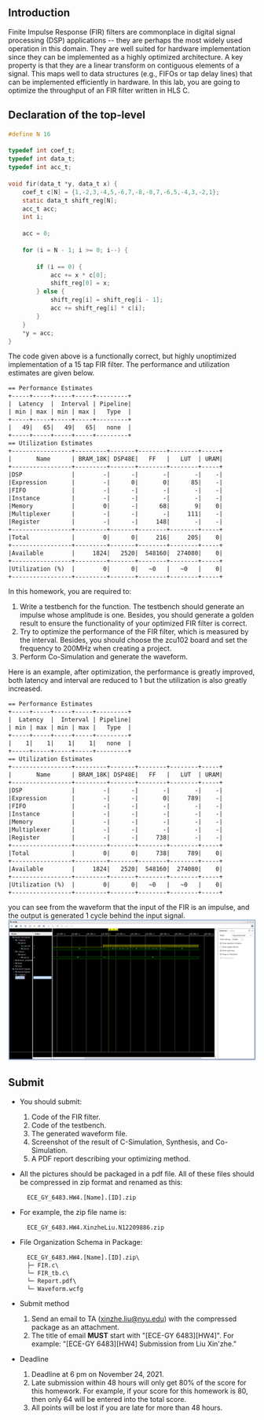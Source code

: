 ## Introduction
Finite Impulse Response (FIR) filters are commonplace in digital signal processing (DSP) applications -- they are perhaps the most widely used operation in this domain. They are well suited for hardware implementation since they can be implemented as a highly optimized architecture. A key property is that they are a linear transform on contiguous elements of a signal. This maps well to data structures (e.g., FIFOs or tap delay lines) that can be implemented efficiently in hardware. In this lab, you are going to optimize the throughput of an FIR filter written in HLS C. 
## Declaration of the top-level

```c
#define N 16

typedef int coef_t;
typedef int data_t;
typedef int acc_t;

void fir(data_t *y, data_t x) {
    coef_t c[N] = {1,-2,3,-4,5,-6,7,-8,-8,7,-6,5,-4,3,-2,1};
	static data_t shift_reg[N];
	acc_t acc;
	int i;

	acc = 0;

	for (i = N - 1; i >= 0; i--) {

		if (i == 0) {
			acc += x * c[0];
			shift_reg[0] = x;
		} else {
			shift_reg[i] = shift_reg[i - 1];
			acc += shift_reg[i] * c[i];
		}
	}
	*y = acc;
}

```
The code given above is a functionally correct, but highly unoptimized implementation of a 15 tap FIR filter. The performance and utilization estimates are given below.
```
== Performance Estimates
+-----+-----+-----+-----+---------+
|  Latency  |  Interval | Pipeline|
| min | max | min | max |   Type  |
+-----+-----+-----+-----+---------+
|   49|   65|   49|   65|   none  |
+-----+-----+-----+-----+---------+
== Utilization Estimates
+-----------------+---------+-------+--------+--------+-----+
|       Name      | BRAM_18K| DSP48E|   FF   |   LUT  | URAM|
+-----------------+---------+-------+--------+--------+-----+
|DSP              |        -|      -|       -|       -|    -|
|Expression       |        -|      0|       0|      85|    -|
|FIFO             |        -|      -|       -|       -|    -|
|Instance         |        -|      -|       -|       -|    -|
|Memory           |        0|      -|      68|       9|    0|
|Multiplexer      |        -|      -|       -|     111|    -|
|Register         |        -|      -|     148|       -|    -|
+-----------------+---------+-------+--------+--------+-----+
|Total            |        0|      0|     216|     205|    0|
+-----------------+---------+-------+--------+--------+-----+
|Available        |     1824|   2520|  548160|  274080|    0|
+-----------------+---------+-------+--------+--------+-----+
|Utilization (%)  |        0|      0|   ~0   |   ~0   |    0|
+-----------------+---------+-------+--------+--------+-----+
```
 In this homework, you are required to:
1. Write a testbench for the function. The testbench should generate an impulse whose amplitude is one. Besides, you should generate a golden result to ensure the functionality of your optimized FIR filter is correct.
2. Try to optimize the performance of the FIR filter, which is measured by the interval. Besides, you should choose the zcu102 board and set the frequency to 200MHz when creating a project. 
3. Perform Co-Simulation and generate the waveform.

Here is an example, after optimization, the performance is greatly improved, both latency and interval are reduced to 1 but the utilization is also greatly increased.
```
== Performance Estimates
+-----+-----+-----+-----+---------+
|  Latency  |  Interval | Pipeline|
| min | max | min | max |   Type  |
+-----+-----+-----+-----+---------+
|    1|    1|    1|    1|   none  |
+-----+-----+-----+-----+---------+
== Utilization Estimates
+-----------------+---------+-------+--------+--------+-----+
|       Name      | BRAM_18K| DSP48E|   FF   |   LUT  | URAM|
+-----------------+---------+-------+--------+--------+-----+
|DSP              |        -|      -|       -|       -|    -|
|Expression       |        -|      -|       0|     789|    -|
|FIFO             |        -|      -|       -|       -|    -|
|Instance         |        -|      -|       -|       -|    -|
|Memory           |        -|      -|       -|       -|    -|
|Multiplexer      |        -|      -|       -|       -|    -|
|Register         |        -|      -|     738|       -|    -|
+-----------------+---------+-------+--------+--------+-----+
|Total            |        0|      0|     738|     789|    0|
+-----------------+---------+-------+--------+--------+-----+
|Available        |     1824|   2520|  548160|  274080|    0|
+-----------------+---------+-------+--------+--------+-----+
|Utilization (%)  |        0|      0|   ~0   |   ~0   |    0|
+-----------------+---------+-------+--------+--------+-----+
```
you can see from the waveform that the input of the FIR is an impulse, and the output is generated 1 cycle behind the input signal. 
![image](pic/HW4/1.png)

## Submit
+ You should submit:
	1. Code of the FIR filter.
	2. Code of the testbench.
	3. The generated waveform file.
	4. Screenshot of the result of C-Simulation, Synthesis, and Co-Simulation.
	5. A PDF report describing your optimizing method.
	
+ All the pictures should be packaged in a pdf file. All of these files should be compressed in zip format and renamed as this: 

		ECE_GY_6483.HW4.[Name].[ID].zip	

+ For example, the zip file name is: 

        ECE_GY_6483.HW4.XinzheLiu.N12209886.zip

+ File Organization Schema in Package:

		ECE_GY_6483.HW4.[Name].[ID].zip\
		├─ FIR.c\
		└─ FIR_tb.c\
		└─ Report.pdf\
		└─ Waveform.wcfg

+ Submit method
	1. Send an email to TA (xinzhe.liu@nyu.edu) with the compressed package as an attachment.
	2. The title of email **MUST** start with "[ECE-GY 6483][HW4]". For example: "[ECE-GY 6483][HW4] Submission from Liu Xin'zhe."

+ Deadline
	1. Deadline at 6 pm on November 24, 2021.
	2. Late submission within 48 hours will only get 80% of the score for this homework. For example, if your score for this homework is 80, then only 64 will be entered into the total score.
	3. All points will be lost if you are late for more than 48 hours.
